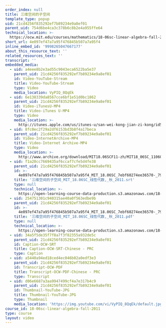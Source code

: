 ```yaml
---
order_index: null
title: 三维空间的子空间
template_type: popup
uid: 21cd4256f835292ef7b89234e9a8ef01
parent_uid: 754d6be4ca3c378b6c8b2e4a955ffe64
technical_location: >-
  https://ocw.mit.edu/courses/mathematics/18-06sc-linear-algebra-fall-2011/resource-index/4e097ef47a7a95f476845b507a7a95f4
short_url: 4e097ef47a7a95f476845b507a7a95f4
inline_embed_id: '9998265047667177'
about_this_resource_text: ''
related_resources_text: ''
transcript: ''
embedded_media:
  - uid: a4eee8b2e3ad55c9043eca6522ba5e37
    parent_uid: 21cd4256f835292ef7b89234e9a8ef01
    id: Video-YouTube-Stream
    title: Video-YouTube-Stream
    type: Video
    media_location: VyPIQ_8QqEk
  - uid: 6e138339da8567cce6bf1e51d0bc1862
    parent_uid: 21cd4256f835292ef7b89234e9a8ef01
    id: Video-iTunesU-MP4
    title: Video-iTunes U-MP4
    type: Video
    media_location: >-
      http://itunes.apple.com/us/itunes-u/san-wei-kong-jian-zi-kong/id528718147?i=115568829
  - uid: 8fc0ec2f29a2df6153bd3b8f4a17beca
    parent_uid: 21cd4256f835292ef7b89234e9a8ef01
    id: Video-InternetArchive-MP4
    title: Video-Internet Archive-MP4
    type: Video
    media_location: >-
      http://www.archive.org/download/MIT18.06SCF11-zh/MIT18_06SC_110607_L3_zh-hans-cmn_300k.mp4
  - uid: f1a20cc7669435af6ccaf7cfe5d4fe38
    parent_uid: 21cd4256f835292ef7b89234e9a8ef01
    id: >-
      4e097ef47a7a95f476845b507a7a95f4_MIT_18.06SC_7ebf60274ee36570-_79cb_2011.srt
    title: '三维空间的子空间_MIT_18.06SC_线性代数,_秋_2011.srt'
    type: null
    technical_location: >-
      https://open-learning-course-data-production.s3.amazonaws.com/18-06sc-linear-algebra-fall-2011/963d930e3733f65e0e3437c24770ae45_4e097ef47a7a95f476845b507a7a95f4_MIT_18.06SC_7ebf60274ee36570-_79cb_2011.srt
  - uid: 254751301c940315ae40a0f563edbe9b
    parent_uid: 21cd4256f835292ef7b89234e9a8ef01
    id: >-
      4e097ef47a7a95f476845b507a7a95f4_MIT_18.06SC_7ebf60274ee36570-_79cb_2011.pdf
    title: '三维空间的子空间_MIT_18.06SC_线性代数,_秋_2011.pdf'
    type: null
    technical_location: >-
      https://open-learning-course-data-production.s3.amazonaws.com/18-06sc-linear-algebra-fall-2011/7e5ecaf2493c109d81bae796eff9ed9e_4e097ef47a7a95f476845b507a7a95f4_MIT_18.06SC_7ebf60274ee36570-_79cb_2011.pdf
  - uid: 34a5f5de35f7f8a7f3f82355a932de5c
    parent_uid: 21cd4256f835292ef7b89234e9a8ef01
    id: Caption-OCW-SRT
    title: Caption-OCW-SRT-Chinese - PRC
    type: Caption
  - uid: a5440a94ed18ced4ec046b02a0edf3e3
    parent_uid: 21cd4256f835292ef7b89234e9a8ef01
    id: Transcript-OCW-PDF
    title: Transcript-OCW-PDF-Chinese - PRC
    type: Transcript
  - uid: d06e6687a3aa9947499cf4a7e317b4c9
    parent_uid: 21cd4256f835292ef7b89234e9a8ef01
    id: Thumbnail-YouTube-JPG
    title: Thumbnail-YouTube-JPG
    type: Thumbnail
    media_location: 'https://img.youtube.com/vi/VyPIQ_8QqEk/default.jpg'
course_id: 18-06sc-linear-algebra-fall-2011
type: course
layout: video
---
```

